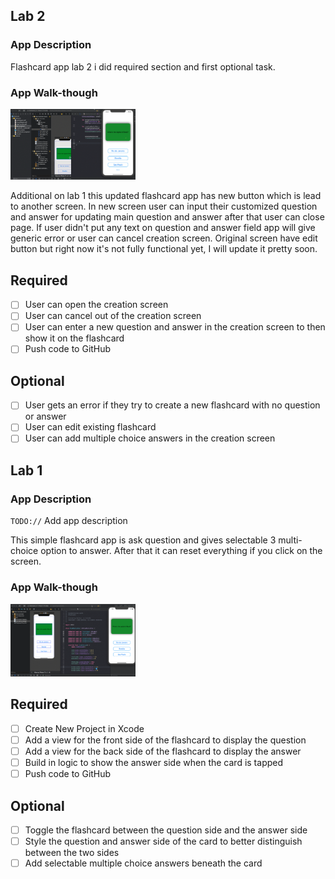 ## Lab 2

### App Description
Flashcard app lab 2
i did required section and first optional task.

### App Walk-though

<img src="flashcardLab2.gif" width=200><br>


Additional on lab 1 this updated flashcard app has new button which is lead to another screen. In new screen user can input their customized question and answer for updating main question and answer after that user can close page. If user didn't put any text on question and answer field app will give generic error or user can cancel creation screen. Original screen have edit button but right now it's not fully functional yet, I will update it pretty soon. 

## Required
- [ ] User can open the creation screen
- [ ] User can cancel out of the creation screen
- [ ] User can enter a new question and answer in the creation screen to then show it on the flashcard
- [ ] Push code to GitHub
## Optional
- [ ] User gets an error if they try to create a new flashcard with no question or answer
- [ ] User can edit existing flashcard
- [ ] User can add multiple choice answers in the creation screen

## Lab 1

### App Description
`TODO://` Add app description

This simple flashcard app is ask question and gives selectable 3 multi-choice option to answer.
After that it can reset everything if you click on the screen. 

### App Walk-though

<img src="Flashcards.gif" width=200><br>

## Required
- [ ] Create New Project in Xcode
- [ ] Add a view for the front side of the flashcard to display the question
- [ ] Add a view for the back side of the flashcard to display the answer
- [ ] Build in logic to show the answer side when the card is tapped
- [ ] Push code to GitHub
## Optional
- [ ] Toggle the flashcard between the question side and the answer side
- [ ] Style the question and answer side of the card to better distinguish between the two sides
- [ ] Add selectable multiple choice answers beneath the card

